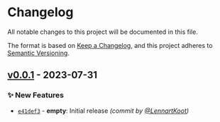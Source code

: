 # Changelog
All notable changes to this project will be documented in this file.

The format is based on [Keep a Changelog](https://keepachangelog.com/en/1.0.0/),
and this project adheres to [Semantic Versioning](https://semver.org/spec/v2.0.0.html).

## [v0.0.1] - 2023-07-31
### :sparkles: New Features
- [`e41def3`](https://github.com/ShipitSmarter/prometheus-client-asp-classic/commit/e41def3857ecb96adef9a71474cddfbce675020f) - **empty**: Initial release *(commit by [@LennartKoot](https://github.com/LennartKoot))*


[v0.0.1]: https://github.com/ShipitSmarter/prometheus-client-asp-classic/compare/v0...v0.0.1